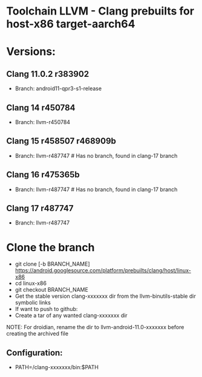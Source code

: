 # Toolchain LLVM - Clang prebuilts for host-x86 target-aarch64 

# Versions:

## Clang 11.0.2 r383902
- Branch: android11-qpr3-s1-release
## Clang 14 r450784
- Branch: llvm-r450784
## Clang 15 r458507 r468909b
- Branch: llvm-r487747 # Has no branch, found in clang-17 branch
## Clang 16 r475365b
- Branch: llvm-r487747 # Has no branch, found in clang-17 branch
## Clang 17 r487747
- Branch: llvm-r487747

# Clone the branch
- git clone [-b BRANCH_NAME]  https://android.googlesource.com/platform/prebuilts/clang/host/linux-x86
- cd linux-x86
- git checkout BRANCH_NAME
- Get the stable version clang-xxxxxxx dir from the llvm-binutils-stable dir symbolic links
- If want to push to github:
- Create a tar of any wanted clang-xxxxxxx dir

NOTE: For droidian, rename the dir to llvm-android-11.0-xxxxxxx before creating the archived file

## Configuration:
- PATH=/clang-xxxxxxx/bin:$PATH	



